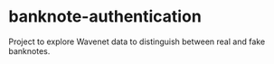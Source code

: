 # banknote-authentication
Project to explore Wavenet data to distinguish between real and fake banknotes.
